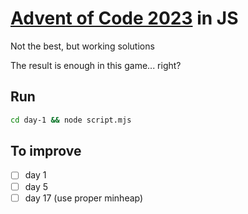 # [Advent of Code 2023](https://adventofcode.com/) in JS

Not the best, but working solutions

The result is enough in this game... right?

## Run

```bash
cd day-1 && node script.mjs
```

## To improve

- [ ] day 1
- [ ] day 5
- [ ] day 17 (use proper minheap)
